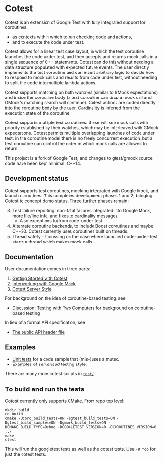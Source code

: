 # Cotest

Cotest is an extension of Google Test with fully integrated support for coroutines:
 - as contexts within which to run checking code and actions, 
 - and to execute the code under test.

Cotest allows for a linear test case layout, in which the test coroutine launches the code under test, and then accepts and returns mock calls in a single sequence 
of C++ statements. Cotest can do this without needing a data structure populated with expected future events. The user directly implements the test coroutine 
and can insert arbitrary logic to decide how to respond to mock calls and results from code under test, without needing to split the code into multiple lambda actions.

Cotest supports matching on both _watches_ (similar to GMock expectations) and inside the coroutine body 
(a test coroutine can _drop_ a mock call and GMock's matching search will continue). Cotest actions are coded directly into the coroutine body by the user. 
Cardinality is inferred from the execution state of the coroutine.
  
Cotest supports multiple test coroutines: these will _see_ mock calls with priority established by their watches, which may be interleaved with GMock expectations.
Cotest permits multiple overlapping launches of code under test: in the coroutine model there is no freely concurrent execution, 
but a test coroutine can control the order in which mock calls are allowed to return.
 
This project is a fork of Google Test, and changes to gtest/gmock source code have been kept minimal. C++14.

## Development status

Cotest supports test coroutines, mocking integrated with Google Mock, and launch coroutines. This completes development phases 1 and 2, bringing Cotest to concept demo status. [Three further phases](https://github.com/jgraley/cotest/milestones) remain:

 3. Test failure reporting: non-fatal failures integrated into Google Mock, more file/line info, and fixes to cardinality messages.
    - Also exceptions to/from code-under-test.
 4. Alternate coroutine backends, to include Boost coroutines and maybe C++20. Cotest currently uses coroutines built on threads.
 5. Thread safety - focussing on the case where launched code-under-test starts a thread which makes mock calls.

## Documentation
User documentation comes in three parts:
 1. [Getting Started with Cotest](coroutines/docs/getting-started.md)
 2. [Interworking with Google Mock](coroutines/docs/working-with-gmock.md)
 3. [Cotest Server Style](coroutines/docs/server-style.md)

For background on the idea of coroutine-based testing, see
 - [Discussion: Testing with Two Computers](coroutines/docs/testing-with-two-computers.md) for background on coroutine-based testing

In lieu of a formal API specification, see
 - [The public API header file](coroutines/include/cotest/cotest.h)

## Examples

 - [Unit tests](coroutines/test/cotest-mutex.cc) for a code sample that (mis-)uses a mutex.
 - [Examples](coroutines/test/cotest-serverised.cc) of _serverised_ testing style.

There are many more cotest scripts in [`test/`](coroutines/test/)

## To build and run the tests

Cotest currently only supports CMake. From repo top level:
```
mkdir build
cd build
cmake -Dcoro_build_tests=ON -Dgtest_build_tests=ON -Dgtest_build_samples=ON -Dgmock_build_tests=ON -DCMAKE_BUILD_TYPE=Debug -DGOOGLETEST_VERSION=0 -DCOROUTINES_VERSION=0 ../
make
ctest
```
This will run the googletest tests as well as the cotest tests. Use `-R ^co` for just the cotest tests.

